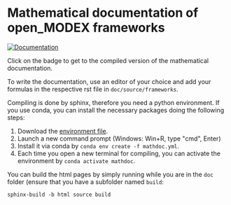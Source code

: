 # Mathematical documentation of open_MODEX frameworks

[![Documentation](https://readthedocs.org/projects/open-modex-mathdoc/badge/?version=latest)](https://open-modex-mathdoc.readthedocs.io/en/latest/?badge=latest)

Click on the badge to get to the compiled version of the mathematical documentation.

To write the documentation, use an editor of your choice and add your formulas in the respective rst file in `doc/source/frameworks`.

Compiling is done by sphinx, therefore you need a python environment.
If you use conda, you can install the necessary packages doing the following steps:

1. Download the [environment file](https://github.com/open-modex/mathematical-documentation/blob/master/mathdoc.yml).
2. Launch a new command prompt (Windows: Win+R, type "cmd", Enter)
3. Install it via conda by `conda env create -f mathdoc.yml`.
4. Each time you open a new terminal for compiling, you can activate the environment by `conda activate mathdoc`.

You can build the html pages by simply running while you are in the `doc` folder (ensure that you have a subfolder named `build`:

    sphinx-build -b html source build
